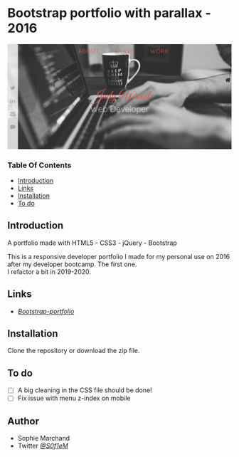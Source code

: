 
# Bootstrap portfolio with parallax - 2016

![Portfolio](/img/Screenshot_bootstrap_portfolio.png)

### Table Of Contents
* [Introduction](#intro)
* [Links](#links)
* [Installation](#setup)
* [To do](#todo)

## Introduction<a name="intro"></a>

A portfolio made with HTML5 - CSS3 - jQuery - Bootstrap

This is a responsive developer portfolio I made for my personal use on 2016 after my developer bootcamp. The first one.  
I refactor a bit in 2019-2020. 

## Links<a name="links"></a>

* *[Bootstrap-portfolio](https://bootstrap-portfolio.surge.sh/)*


## Installation<a name="setup"></a>

Clone the repository or download the zip file.

## To do<a name="todo"></a>

- [ ] A big cleaning in the CSS file should be done!
- [ ] Fix issue with menu z-index on mobile

## Author

* Sophie Marchand
* Twitter *[@S0f1eM](https://twitter.com/S0f1eM)* 



